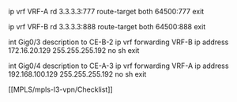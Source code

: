 ip vrf VRF-A
rd 3.3.3.3:777
route-target both 64500:777
exit

ip vrf VRF-B
rd 3.3.3.3:888
route-target both 64500:888
exit


int Gig0/3
description to CE-B-2
ip vrf forwarding VRF-B
ip address 172.16.20.129 255.255.255.192
no sh
exit

int Gig0/4
description to CE-A-3
ip vrf forwarding VRF-A
ip address 192.168.100.129 255.255.255.192
no sh
exit

[[MPLS/mpls-l3-vpn/Checklist]]